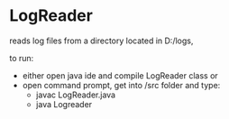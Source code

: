 # LogReader
reads log files from a directory located in D:/logs,

to run:
- either open java ide and compile LogReader class or
- open command prompt, get into /src folder and type:
  - javac LogReader.java
  - java Logreader
